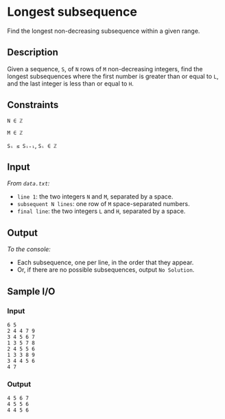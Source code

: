 # Longest subsequence
Find the longest non-decreasing subsequence within a given range.

## Description
Given a sequence, `S`, of `N` rows of `M` non-decreasing integers, find the longest subsequences where the first number is greater than or equal to `L`, and the last integer is less than or equal to `H`.

## Constraints
`N ∈ ℤ`

`M ∈ ℤ`

`Sᵢ ≤ Sᵢ₊₁`, `Sᵢ ∈ ℤ`

## Input
*From `data.txt`:*
* `line 1`: the two integers `N` and `M`, separated by a space.
* `subsequent N lines`: one row of `M` space-separated numbers.
* `final line`: the two integers `L` and `H`, separated by a space.

## Output
*To the console:*
* Each subsequence, one per line, in the order that they appear.
* Or, if there are no possible subsequences, output `No Solution`.

## Sample I/O
### Input
```
6 5
2 4 4 7 9
3 4 5 6 7
1 3 5 7 8
2 4 5 5 6
1 3 3 8 9
3 4 4 5 6
4 7
```

### Output
```
4 5 6 7
4 5 5 6
4 4 5 6
```
